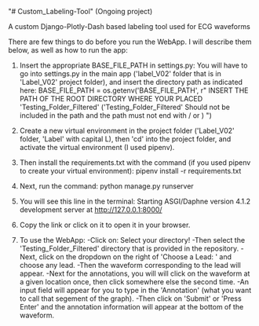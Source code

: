 "# Custom_Labeling-Tool"  (Ongoing project)

A custom Django-Plotly-Dash based labeling tool used for ECG waveforms 

There are few things to do before you run the WebApp. I will describe them below, as well as how to run the app:

1. Insert the appropriate BASE_FILE_PATH in settings.py:
You will have to go into settings.py in the main app ('label_V02' folder that is in 'Label_V02' project folder), and insert the directory path as indicated here:
BASE_FILE_PATH = os.getenv('BASE_FILE_PATH', r" INSERT THE PATH OF THE ROOT DIRECTORY WHERE YOUR PLACED 'Testing_Folder_Filtered' ('Testing_Folder_Filtered' Should not be included in the path and the path must not end with / or \) ")

2. Create a new virtual environment in the project folder ('Label_V02' folder, 'Label' with capital L),
   then 'cd' into the project folder,
   and activate the virtual environment (I used pipenv).
   
4. Then install the requirements.txt with the command (if you used pipenv to create your virtual environment):
   pipenv install -r requirements.txt

5. Next, run the command:
   python manage.py runserver

6. You will see this line in the terminal:
   Starting ASGI/Daphne version 4.1.2 development server at http://127.0.0.1:8000/

7. Copy the link or click on it to open it in your browser.

8. To use the WebApp:
   -Click on: Select your directory!
   -Then select the 'Testing_Folder_Filtered' directory that is provided in the repository.
   -Next, click on the dropdown on the right of 'Choose a Lead: ' and choose any lead.
   -Then the waveform corresponding to the lead will appear.
   -Next for the annotations, you will will click on the waveform at a given location once, then click somewhere else the second time.
   -An input field will appear for you to type in the 'Annotation' (what you want to call that segement of the graph).
   -Then click on 'Submit' or 'Press Enter' and the annotation information will appear at the bottom of the waveform.
